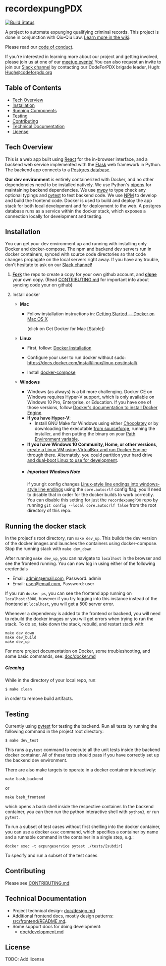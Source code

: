 # recordexpungPDX
[![Build Status](https://travis-ci.com/codeforpdx/recordexpungPDX.svg?branch=master)](https://travis-ci.com/codeforpdx/recordexpungPDX)

A project to automate expunging qualifying criminal records. This project is done in conjunction with Qiu-Qiu Law. [Learn more in the wiki](https://github.com/codeforpdx/recordexpungPDX/wiki).

Please read our [code of conduct](http://www.codeforpdx.org/about/conduct).

If you're interested in learning more about our project and getting involved, please join us at one of our [meetup events!](https://www.meetup.com/Code-for-PDX/) You can also request an invite to join our [Slack channel](https://codeforpdx.slack.com/#record_expung) by contacting our CodeForPDX brigade leader, Hugh: Hugh@codeforpdx.org

## Table of Contents
- [Tech Overview](#tech-overview)
- [Installation](#installation)
- [Running Components](#running-the-docker-stack)
- [Testing](#testing)
- [Contributing](#contributing)
- [Technical Documentation](#technical-documentation)
- [License](#license)

## Tech Overview

This is a web app built using [React](https://reactjs.org/) for the in-browser interface, and a backend web service implemented with the [Flask](https://palletsprojects.com/p/flask/) web framework in Python. The backend app connects to a [Postgres database](https://www.postgresql.org/).

**Our dev environment** is entirely containerized with Docker, and no other dependencies need to be installed natively. We use Python's [pipenv](https://docs.pipenv.org/en/latest/) for maintaining backend dependencies. We use [mypy](http://mypy-lang.org/) to type check any optional typings and [pytest](https://pytest.org/en/latest/) to test backend code. We use [NPM](https://www.npmjs.com/) to develop and build the frontend code. Docker is used to build and deploy the app stack for both local development and for deployment to the web. A postgres database runs as a service within the docker stack, which exposes a connection locally for development and testing.

## Installation

You can get your dev environment up and running with installing only Docker and docker-compose. The npm and backend dev servers run in docker containers, synced with source code directories so that code changes propagate on the local servers right away. If you have any trouble, don't hesitate to ask on our [Slack channel](https://codeforpdx.slack.com/#record_expung)!

1. **[Fork](https://help.github.com/articles/fork-a-repo/#fork-an-example-repository)** the repo to create a copy for your own github account,
  and **[clone](https://help.github.com/articles/fork-a-repo/#step-2-create-a-local-clone-of-your-fork)** your own copy. (Read [CONTRIBUTING.md](CONTRIBUTING.md) for important info about syncing code your on github) 


2. Install docker

   * **Mac**

        - Follow installation instructions in: [Getting Started -- Docker on Mac OS X](https://medium.com/allenhwkim/getting-started-docker-on-mac-os-x-72c64670464a)

          (click on Get Docker for Mac [Stable])

   * **Linux**

        - First, follow: [Docker Installation](https://docs.docker.com/install/linux/docker-ce/ubuntu/#install-using-the-repository)

        - Configure your user to run docker without sudo: https://docs.docker.com/install/linux/linux-postinstall/
        
        - Install [docker-compose](https://docs.docker.com/compose/install/)

   * **Windows**
        - Windows (as always) is a bit more challenging. Docker CE on Windows requires Hyper-V support, which is only available on Windows 10 Pro, Enterprise, or Education.
        If you have one of those versions, follow [Docker's documentation to install Docker Engine](https://docs.docker.com/docker-for-windows/install/).
        - **If you have Hyper-V**:
            - Install GNU Make for Windows using either [Chocolatey](https://chocolatey.org/) or by downloading the executable
        [from sourceforge](http://gnuwin32.sourceforge.net/packages/make.htm), running the installer, and then putting the 
        binary on your [Path Environment variable](https://helpdeskgeek.com/windows-10/add-windows-path-environment-variable/).
        - **If you have Windows 10 Community, Home, or other versions**, [create a Linux VM using VirtualBox and run Docker Engine](https://www.sitepoint.com/docker-windows-10-home/) 
        through there.  Alternately, you could partition your hard drive [and dual-boot Linux to use for development](https://opensource.com/article/18/5/dual-boot-linux).
        -   ##### Important Windows Note 
            if your git config changes [Linux-style line endings into windows-style line endings](http://www.cs.toronto.edu/~krueger/csc209h/tut/line-endings.html)
            using the `core.autocrlf` config flag, you'll need to disable that in order for the docker builds to work 
            correctly.  You can disable this setting for just the `recordexpungPDX` repo by running `git config --local core.autocrlf false`
            from the root directory of this repo.

## Running the docker stack

In the project's root directory, run `make dev_up`. This builds the dev version of the docker images and launches the containers using docker-compose. Stop the running stack with `make dev_down`.

After running `make dev_up`, you can navigate to `localhost` in the browser and see the frontend running.  You can now log in using either of the following credentials

* Email: admin@email.com, Password: admin
* Email: user@email.com, Password: user

If you run `docker ps`, you can see the frontend app running on `localhost:3000`, however if you try logging into this instance instead of the frontend at `localhost`, you will get a 500 server error.

Whenever a dependency is added to the frontend or backend, you will need to rebuild the docker images or you will get errors when trying to run the stack. To do so, take down the stack, rebuild, and restart stack with:
```
make dev_down
make dev_build
make dev_up
```

For more project documentation on Docker, some troubleshooting, and some basic commands, see:
[doc/docker.md](https://github.com/codeforpdx/recordexpungPDX/blob/master/doc/docker.md)

##### Cleaning

While in the directory of your local repo, run:

```
$ make clean
```
in order to remove build artifacts.


## Testing

Currently using [pytest](https://docs.pytest.org) for testing the backend.
Run all tests by running the following command in the project root directory:

```
$ make dev_test
```

This runs a `pytest` command to execute all the unit tests inside the backend docker container. All of these tests should pass if you have correctly set up the backend dev environment.

There are also make targets to operate in a docker container interactively:

```
make bash_backend
```

or

```
make bash_frontend
```


which opens a bash shell inside the respective container. In the backend container, you can then run the python interactive shell with `python3`, or run `pytest`.

To run a subset of test cases without first shelling into the docker container, you can use a docker `exec` command, which specifies a container by name and a runnable command in the container in a single step, e.g.:

```
docker exec -t expungeservice pytest ./tests/[subdir]
```

To specify and run a subset of the test cases.

## Contributing

Please see [CONTRIBUTING.md](CONTRIBUTING.md)

## Technical Documentation

 - Project technical design: [doc/design.md](doc/design.md)
 - Additional frontend docs, mostly design patterns: [src/frontend/README.md](src/frontend/README.md).
 - Some support docs for doing development:
   - [doc/development.md](doc/development.md)

## License

TODO: Add license
